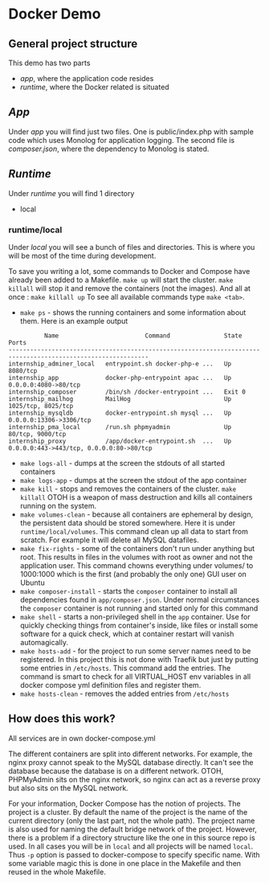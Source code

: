 Docker Demo
===================

General project structure
---
This demo has two parts
- _app_, where the application code resides 
- _runtime_, where the Docker related is situated

_App_
---
Under _app_ you will find just two files. One is public/index.php with sample code which uses Monolog for application logging.
The second file is _composer.json_, where the dependency to Monolog is stated.

_Runtime_
---
Under _runtime_ you will find 1 directory
- local

### runtime/local
Under _local_ you will see a bunch of files and directories. This is where you will be most of the time during development.

To save you writing a lot, some commands to Docker and Compose have already been added to a Makefile. `make up` will start the cluster. `make killall` will stop it and remove the containers (not the images). And all at once : `make killall up`
To see all available commands type `make <tab>`. 
- `make ps` - shows the running containers and some information about them. Here is an example output

```
          Name                        Command               State                     Ports                  
-------------------------------------------------------------------------------------------------------------
internship_adminer_local   entrypoint.sh docker-php-e ...   Up       8080/tcp                                
internship_app             docker-php-entrypoint apac ...   Up       0.0.0.0:4080->80/tcp                    
internship_composer        /bin/sh /docker-entrypoint ...   Exit 0                                           
internship_mailhog         MailHog                          Up       1025/tcp, 8025/tcp                      
internship_mysqldb         docker-entrypoint.sh mysql ...   Up       0.0.0.0:13306->3306/tcp                 
internship_pma_local       /run.sh phpmyadmin               Up       80/tcp, 9000/tcp                        
internship_proxy           /app/docker-entrypoint.sh  ...   Up       0.0.0.0:443->443/tcp, 0.0.0.0:80->80/tcp

```

- `make logs-all` - dumps at the screen the stdouts of all started containers
- `make logs-app` - dumps at the screen the stdout of the app container
- `make kill` - stops and removes the containers of the cluster. `make killall` OTOH is a weapon of mass destruction and kills all containers running on the system.
- `make volumes-clean` - because all containers are ephemeral by design, the persistent data should be stored somewhere. Here it is under `runtime/local/volumes`. This command clean up all data to start from scratch. For example it will delete all MySQL datafiles.
- `make fix-rights` - some of the containers don't run under anything but root. This results in files in the volumes with root as owner and not the application user. This command chowns everything under volumes/ to 1000:1000 which is the first (and probably the only one) GUI user on Ubuntu
- `make composer-install` - starts the `composer` container to install all dependencies found in `app/composer.json`. Under normal circumstances the `composer` container is not running and started only for this command
- `make shell` - starts a non-privileged shell in the `app` container. Use for quickly checking things from container's inside, like files or install some software for a quick check, which at container restart will vanish automagically.
- `make hosts-add` - for the project to run some server names need to be registered. In this project this is not done with Traefik but just by putting some entries in `/etc/hosts`. This command add the entries. The command is smart to check for all VIRTUAL_HOST env variables in all docker compose yml definition files and register them.
- `make hosts-clean` - removes the added entries from `/etc/hosts`

## How does this work?

All services are in own docker-compose.yml

The different containers are split into different networks. For example, the nginx proxy cannot speak to the MySQL database directly. It can't see the database because the database is on a different network. OTOH, PHPMyAdmin sits on the nginx network, so nginx can act as a reverse proxy but also sits on the MySQL network.

For your information, Docker Compose has the notion of projects. The project is a cluster. By default the name of the project is the name of the current directory (only the last part, not the whole path). The project name is also used for naming the default bridge network of the project. However, there is a problem if a directory structure like the one in this source repo is used. In all cases you will be in `local` and all projects will be named `local`. Thus `-p` option is passed to docker-compose to specify specific name. With some variable magic this is done in one place in the Makefile and then reused in the whole Makefile.
